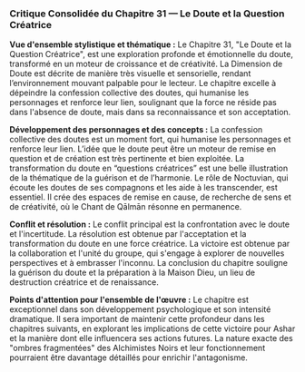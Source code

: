 ### Critique Consolidée du Chapitre 31 — Le Doute et la Question Créatrice

**Vue d'ensemble stylistique et thématique :**
Le Chapitre 31, "Le Doute et la Question Créatrice", est une exploration profonde et émotionnelle du doute, transformé en un moteur de croissance et de créativité. La Dimension de Doute est décrite de manière très visuelle et sensorielle, rendant l’environnement mouvant palpable pour le lecteur. Le chapitre excelle à dépeindre la confession collective des doutes, qui humanise les personnages et renforce leur lien, soulignant que la force ne réside pas dans l'absence de doute, mais dans sa reconnaissance et son acceptation.

**Développement des personnages et des concepts :**
La confession collective des doutes est un moment fort, qui humanise les personnages et renforce leur lien. L’idée que le doute peut être un moteur de remise en question et de création est très pertinente et bien exploitée. La transformation du doute en “questions créatrices” est une belle illustration de la thématique de la guérison et de l’harmonie. Le rôle de Noctuvian, qui écoute les doutes de ses compagnons et les aide à les transcender, est essentiel. Il crée des espaces de remise en cause, de recherche de sens et de créativité, où le Chant de Qālmān résonne en permanence.

**Conflit et résolution :**
Le conflit principal est la confrontation avec le doute et l'incertitude. La résolution est obtenue par l'acceptation et la transformation du doute en une force créatrice. La victoire est obtenue par la collaboration et l'unité du groupe, qui s'engage à explorer de nouvelles perspectives et à embrasser l'inconnu. La conclusion du chapitre souligne la guérison du doute et la préparation à la Maison Dieu, un lieu de destruction créatrice et de renaissance.

**Points d'attention pour l'ensemble de l'œuvre :**
Le chapitre est exceptionnel dans son développement psychologique et son intensité dramatique. Il sera important de maintenir cette profondeur dans les chapitres suivants, en explorant les implications de cette victoire pour Ashar et la manière dont elle influencera ses actions futures. La nature exacte des "ombres fragmentées" des Alchimistes Noirs et leur fonctionnement pourraient être davantage détaillés pour enrichir l'antagonisme.
